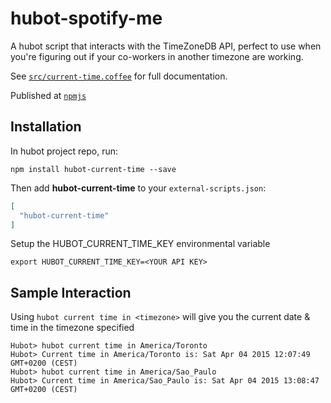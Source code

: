 # hubot-spotify-me

A hubot script that interacts with the TimeZoneDB API, perfect to use when you're figuring out if your co-workers in another timezone are working.

See [`src/current-time.coffee`](src/current-time.coffee) for full documentation.

Published at [`npmjs`](https://www.npmjs.com/package/hubot-current-time)

## Installation

In hubot project repo, run:

`npm install hubot-current-time --save`

Then add **hubot-current-time** to your `external-scripts.json`:

```json
[
  "hubot-current-time"
]
```
Setup the HUBOT_CURRENT_TIME_KEY environmental variable
```
export HUBOT_CURRENT_TIME_KEY=<YOUR API KEY>
```

## Sample Interaction
Using ```hubot current time in <timezone>``` will give you the current date & time in the timezone specified

```
Hubot> hubot current time in America/Toronto
Hubot> Current time in America/Toronto is: Sat Apr 04 2015 12:07:49 GMT+0200 (CEST)
Hubot> hubot current time in America/Sao_Paulo
Hubot> Current time in America/Sao_Paulo is: Sat Apr 04 2015 13:08:47 GMT+0200 (CEST)
```
